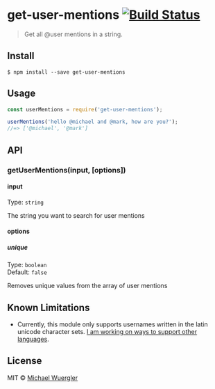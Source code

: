# get-user-mentions [![Build Status](https://travis-ci.org/radiovisual/get-user-mentions.svg?branch=master)](https://travis-ci.org/radiovisual/get-user-mentions)

> Get all @user mentions in a string.


## Install

```
$ npm install --save get-user-mentions
```


## Usage

```js
const userMentions = require('get-user-mentions');

userMentions('hello @michael and @mark, how are you?');
//=> ['@michael', '@mark']
```


## API

### getUserMentions(input, [options])

#### input

Type: `string`

The string you want to search for user mentions

#### options

##### unique

Type: `boolean`  
Default: `false`

Removes unique values from the array of user mentions

## Known Limitations

- Currently, this module only supports usernames written in the latin unicode character sets. [I am working on ways to support other languages](https://github.com/radiovisual/get-user-mentions/issues/1). 


## License

MIT © [Michael Wuergler](http://numetriclabs.com)

